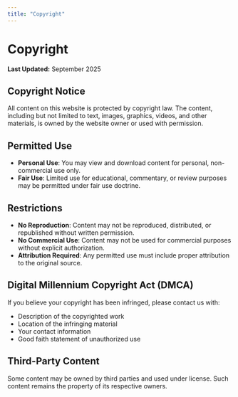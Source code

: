 ```yaml
---
title: "Copyright"
---
```


# Copyright

**Last Updated:** September 2025

## Copyright Notice

All content on this website is protected by copyright law. The content, including but not limited to text, images, graphics, videos, and other materials, is owned by the website owner or used with permission.

## Permitted Use

- **Personal Use**: You may view and download content for personal, non-commercial use only.
- **Fair Use**: Limited use for educational, commentary, or review purposes may be permitted under fair use doctrine.

## Restrictions

- **No Reproduction**: Content may not be reproduced, distributed, or republished without written permission.
- **No Commercial Use**: Content may not be used for commercial purposes without explicit authorization.
- **Attribution Required**: Any permitted use must include proper attribution to the original source.

## Digital Millennium Copyright Act (DMCA)

If you believe your copyright has been infringed, please contact us with:
- Description of the copyrighted work
- Location of the infringing material
- Your contact information
- Good faith statement of unauthorized use

## Third-Party Content

Some content may be owned by third parties and used under license. Such content remains the property of its respective owners.